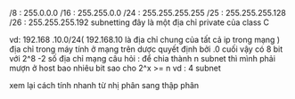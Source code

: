 /8 : 255.0.0.0 
/16  : 255.255.0.0 
/24 : 255.255.255.255 
/25 : 255.255.255.128 
/26 : 255.255.255.192 
subnetting 
đây là một địa chỉ private của class C  

vd: 192.168 .10.0/24( 192.168.10 là địa chỉ chung của tất cả ip trong mạng  )
địa chỉ trong máy tính ở mạng trên dược quyết định bởi  .0 cuối vậy có 8 bit với 2^8 -2 số địa chỉ mạng 
câu hỏi : để chia thành n subnet thì mình phải mượn ở host bao nhiêu bit sao cho 2^x >= n 
vd : 4 subnet 




xem lại cách tính nhanh từ nhị phân sang thập phân 